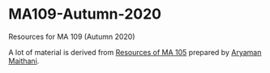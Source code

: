 # MA109-Autumn-2020
Resources for MA 109 (Autumn 2020)

A lot of material is derived from [Resources of MA 105](https://github.com/aryamanmaithani/ma-105-tut) prepared by [Aryaman Maithani](https://github.com/aryamanmaithani).
